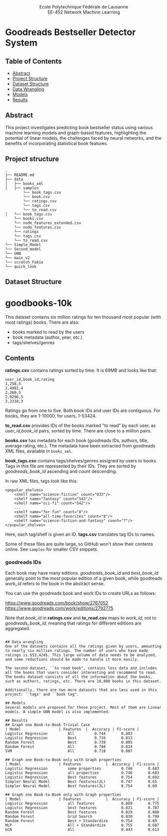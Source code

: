 <div align="center">
Ecole Polytechnique Fédérale de Lausanne
</div> 
<div align="center">
EE-452 Network Machine Learning
</div> 

# Goodreads Bestseller Detector System

## Table of Contents

- [Abstract](#abstract)
- [Project Structure](#project-structure)
- [Dataset Structure](#dataset-structure)
- [Data Wrangling](#data-wrangling)
- [Models](#models)
- [Results](#results)

## Abstract 
This project investigates predicting book bestseller status using various machine learning models and graph-based features, highlighting the potential of linear models, the challenges faced by neural networks, and the benefits of incorporating statistical book features.

## Project structure
```
.
├── README.md
├── data
│   ├── books_xml
│   ├── samples
        └── book_tags.csv
        └── book.csv
        └── ratings.csv
        └── tags.csv
        └── to_read.csv
│   └── book_tags.csv
    └── books.csv
    └── node_features_extended.csv
    └── node_features.csv
    └── ratings
    └── tags.csv
    └── to_read.csv
└── Simple_Model
└── Second_model
└── GNN
└── main_v2
└── scratch_Fabio
└── quick_look

```
## Dataset Structure
# goodbooks-10k

This dataset contains six million ratings for ten thousand most popular (with most ratings) books. There are also:

* books marked to read by the users
* book metadata (author, year, etc.) 
* tags/shelves/genres

## Contents

**ratings.csv** contains ratings sorted by time. It is 69MB and looks like that:

	user_id,book_id,rating
	1,258,5
	2,4081,4
	2,260,5
	2,9296,5
	2,2318,3
	
Ratings go from one to five. Both book IDs and user IDs are contiguous. For books, they are 1-10000, for users, 1-53424. 	

**to_read.csv** provides IDs of the books marked "to read" by each user, as _user_id,book_id_ pairs, sorted by time. There are close to a million pairs.

**books.csv** has metadata for each book (goodreads IDs, authors, title, average rating, etc.). The metadata have been extracted from goodreads XML files, available in `books_xml`.

**book_tags.csv** contains tags/shelves/genres assigned by users to books. Tags in this file are represented by their IDs. They are sorted by _goodreads_book_id_ ascending and _count_ descending. 

In raw XML files, tags look like this:

	<popular_shelves>
		<shelf name="science-fiction" count="833"/>
		<shelf name="fantasy" count="543"/>
		<shelf name="sci-fi" count="542"/>
		...
		<shelf name="for-fun" count="8"/>
		<shelf name="all-time-favorites" count="8"/>
		<shelf name="science-fiction-and-fantasy" count="7"/>	
	</popular_shelves>

Here, each tag/shelf is given an ID. **tags.csv** translates tag IDs to names.

Some of these files are quite large, so GitHub won't show their contents online. See `samples` for smaller CSV snippets.

### goodreads IDs

Each book may have many editions.  _goodreads_book_id_ and _best_book_id_ generally point to the most popular edition of a given book, while goodreads  _work_id_ refers to the book in the abstract sense. 

You can use the goodreads book and work IDs to create URLs as follows:

https://www.goodreads.com/book/show/2767052   
https://www.goodreads.com/work/editions/2792775  

Note that _book_id_ in **ratings.csv** and **to_read.csv** maps to _work_id_, not to _goodreads_book_id_, meaning that ratings for different editions are aggregated.
```

## Data wrangling
One of the datasets contains all the ratings given by users, amounting to nearly six million ratings. The number of users who have made ratings is $53,424$. This large volume of data needs to be analyzed, and some reductions should be made to handle it more easily. 

The second dataset, ``to read book", contains less data and includes all the books that users consider interesting and recommend to read. The books dataset consists of all the information about the books, such as authors, ratings, etc. There are 10,000 books in this dataset. 

Additionally, there are two more datasets that are less used in this project: ``tags" and ``book tag". 

## Models
Several models are proposed for these project. Most of them are Linear models. A simple GNN model is also implemented.

## Results
## Graph one Book-to-Book Trivial Case
| Model                 | Features  |  Accuracy | F1-score |
Logistic Regression         All         0.744       0.803
Logistic Regression         Best        0.716       0.813
Random Forest               Best        0.739       0.805
Random Forest               All         0.748       0.814
SVM                         All         0.718       0.807

## Graph one Book-to-Book only with Graph properties
| Model                 | Features           |  Accuracy | F1-score |
Logistic Regression         some properties         0.746       0.683
Logistic Regression         all properties          0.746       0.683
Logistic Regression         Best features           0.754       0.692
Simpler Neural Model        Best features(2L)       0.747       0.65
Simpler Neural Model        Best features(3L)       0.754       0.69

## Graph one Book-to-Book only with Graph properties
| Model                 | Features           |  Accuracy | F1-score |
Logistic Regression         all features            0.809       0.775
Logistic Regression         best features           0.821       0.787
Random Forest               Best features           0.829       0.800
Random Forest               Grid Search             0.830       0.799
Random Forest               Best + Standardize      0.754       0.69
MLP                         All + Standardize       0.755       0.687
GCN                         All                     0.443       0.613
